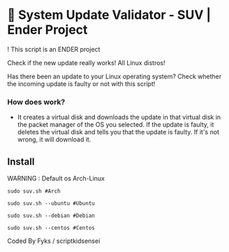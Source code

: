 # :penguin: System Update Validator - SUV | Ender Project

! This script is an ENDER project 

Check if the new update really works! All Linux distros!

Has there been an update to your Linux operating system? Check whether the incoming update is faulty or not with this script!

### How does work?

- It creates a virtual disk and downloads the update in that virtual disk in the packet manager of the OS you selected. If the update is faulty, it deletes the virtual disk and tells you that the update is faulty. If it's not wrong, it will download it.

## Install

WARNING : Default os Arch-Linux

```shell
sudo suv.sh #Arch
```
```shell
sudo suv.sh --ubuntu #Ubuntu
```
```shell
sudo suv.sh --debian #Debian
```
```shell
sudo suv.sh --centos #Centos
```


Coded By Fyks / scriptkidsensei
